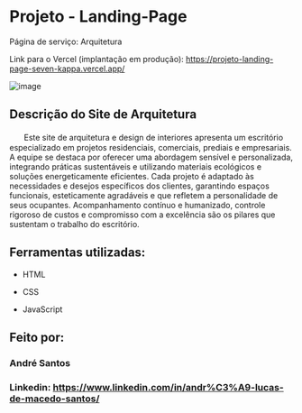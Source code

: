 # Projeto - Landing-Page
Página de serviço: Arquitetura 

Link para o Vercel (implantação em produção): https://projeto-landing-page-seven-kappa.vercel.app/

![image](https://github.com/andluc09/Projeto_-_Landing-Page/blob/main/Arquitetura_-_Landing_Page.png)

## Descrição do Site de Arquitetura
ㅤㅤEste site de arquitetura e design de interiores apresenta um escritório especializado em projetos residenciais, comerciais, prediais e empresariais. A equipe se destaca por oferecer uma abordagem sensível e personalizada, integrando práticas sustentáveis e utilizando materiais ecológicos e soluções energeticamente eficientes. Cada projeto é adaptado às necessidades e desejos específicos dos clientes, garantindo espaços funcionais, esteticamente agradáveis e que refletem a personalidade de seus ocupantes. Acompanhamento contínuo e humanizado, controle rigoroso de custos e compromisso com a excelência são os pilares que sustentam o trabalho do escritório.

## Ferramentas utilizadas:

* HTML

* CSS

* JavaScript

## Feito por:

### André Santos

### Linkedin: https://www.linkedin.com/in/andr%C3%A9-lucas-de-macedo-santos/

